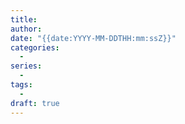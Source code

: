 ```yaml
---
title:
author:
date: "{{date:YYYY-MM-DDTHH:mm:ssZ}}"
categories:
  - 
series:
  - 
tags:
  - 
draft: true
---
```

